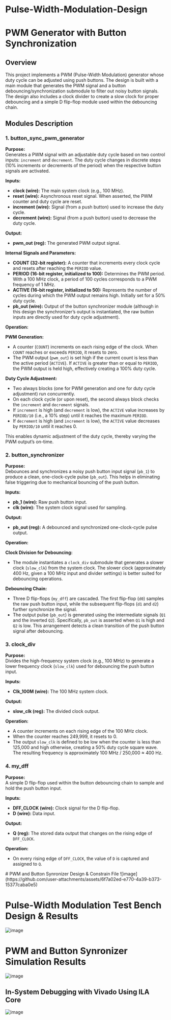# Pulse-Width-Modulation-Design
<body>
  <h1>PWM Generator with Button Synchronization</h1>

  <h2>Overview</h2>
  <p>
    This project implements a PWM (Pulse-Width Modulation) generator whose duty cycle can be adjusted using push buttons. The design is built with a main module that generates the PWM signal and a button debouncing/synchronization submodule to filter out noisy button signals. The design also includes a clock divider to create a slow clock for proper debouncing and a simple D flip-flop module used within the debouncing chain.
  </p>

  <h2>Modules Description</h2>

  <h3>1. button_sync_pwm_generator</h3>
  <p><strong>Purpose:</strong><br>
    Generates a PWM signal with an adjustable duty cycle based on two control inputs: <code>increment</code> and <code>decrement</code>. The duty cycle changes in discrete steps (10% increments or decrements of the period) when the respective button signals are activated.
  </p>

  <p><strong>Inputs:</strong></p>
  <ul>
    <li><strong>clock (wire):</strong> The main system clock (e.g., 100 MHz).</li>
    <li><strong>reset (wire):</strong> Asynchronous reset signal. When asserted, the PWM counter and duty cycle are reset.</li>
    <li><strong>increment (wire):</strong> Signal (from a push button) used to increase the duty cycle.</li>
    <li><strong>decrement (wire):</strong> Signal (from a push button) used to decrease the duty cycle.</li>
  </ul>

  <p><strong>Output:</strong></p>
  <ul>
    <li><strong>pwm_out (reg):</strong> The generated PWM output signal.</li>
  </ul>

  <p><strong>Internal Signals and Parameters:</strong></p>
  <ul>
    <li><strong>COUNT (32-bit register):</strong> A counter that increments every clock cycle and resets after reaching the <code>PERIOD</code> value.</li>
    <li><strong>PERIOD (16-bit register, initialized to 100):</strong> Determines the PWM period. With a 100 MHz clock, a period of 100 cycles corresponds to a PWM frequency of 1 MHz.</li>
    <li><strong>ACTIVE (16-bit register, initialized to 50):</strong> Represents the number of cycles during which the PWM output remains high. Initially set for a 50% duty cycle.</li>
    <li><strong>pb_out (wire):</strong> Output of the button synchronizer module (although in this design the synchronizer’s output is instantiated, the raw button inputs are directly used for duty cycle adjustment).</li>
  </ul>

  <p><strong>Operation:</strong></p>
  <p><strong>PWM Generation:</strong></p>
  <ul>
    <li>A counter (<code>COUNT</code>) increments on each rising edge of the clock. When <code>COUNT</code> reaches or exceeds <code>PERIOD</code>, it resets to zero.</li>
    <li>The PWM output (<code>pwm_out</code>) is set high if the current count is less than the active period (<code>ACTIVE</code>). If <code>ACTIVE</code> is greater than or equal to <code>PERIOD</code>, the PWM output is held high, effectively creating a 100% duty cycle.</li>
  </ul>
  <p><strong>Duty Cycle Adjustment:</strong></p>
  <ul>
    <li>Two always blocks (one for PWM generation and one for duty cycle adjustment) run concurrently.</li>
    <li>On each clock cycle (or upon reset), the second always block checks the <code>increment</code> and <code>decrement</code> signals.</li>
    <li>If <code>increment</code> is high (and <code>decrement</code> is low), the <code>ACTIVE</code> value increases by <code>PERIOD/10</code> (i.e., a 10% step) until it reaches the maximum <code>PERIOD</code>.</li>
    <li>If <code>decrement</code> is high (and <code>increment</code> is low), the <code>ACTIVE</code> value decreases by <code>PERIOD/10</code> until it reaches 0.</li>
  </ul>
  <p>
    This enables dynamic adjustment of the duty cycle, thereby varying the PWM output’s on-time.
  </p>

  <h3>2. button_synchronizer</h3>
  <p><strong>Purpose:</strong><br>
    Debounces and synchronizes a noisy push button input signal (<code>pb_1</code>) to produce a clean, one-clock-cycle pulse (<code>pb_out</code>). This helps in eliminating false triggering due to mechanical bouncing of the push button.
  </p>

  <p><strong>Inputs:</strong></p>
  <ul>
    <li><strong>pb_1 (wire):</strong> Raw push button input.</li>
    <li><strong>clk (wire):</strong> The system clock signal used for sampling.</li>
  </ul>

  <p><strong>Output:</strong></p>
  <ul>
    <li><strong>pb_out (reg):</strong> A debounced and synchronized one-clock-cycle pulse output.</li>
  </ul>

  <p><strong>Operation:</strong></p>
  <p><strong>Clock Division for Debouncing:</strong></p>
  <ul>
    <li>The module instantiates a <code>clock_div</code> submodule that generates a slower clock (<code>slow_clk</code>) from the system clock. The slower clock (approximately 400 Hz, given a 100 MHz input and divider settings) is better suited for debouncing operations.</li>
  </ul>
  <p><strong>Debouncing Chain:</strong></p>
  <ul>
    <li>Three D flip-flops (<code>my_dff</code>) are cascaded. The first flip-flop (<code>d0</code>) samples the raw push button input, while the subsequent flip-flops (<code>d1</code> and <code>d2</code>) further synchronize the signal.</li>
    <li>The output pulse (<code>pb_out</code>) is generated using the intermediate signals (<code>Q1</code> and the inverted <code>Q2</code>). Specifically, <code>pb_out</code> is asserted when <code>Q1</code> is high and <code>Q2</code> is low. This arrangement detects a clean transition of the push button signal after debouncing.</li>
  </ul>

  <h3>3. clock_div</h3>
  <p><strong>Purpose:</strong><br>
    Divides the high-frequency system clock (e.g., 100 MHz) to generate a lower frequency clock (<code>slow_clk</code>) used for debouncing the push button input.
  </p>

  <p><strong>Inputs:</strong></p>
  <ul>
    <li><strong>Clk_100M (wire):</strong> The 100 MHz system clock.</li>
  </ul>

  <p><strong>Output:</strong></p>
  <ul>
    <li><strong>slow_clk (reg):</strong> The divided clock output.</li>
  </ul>

  <p><strong>Operation:</strong></p>
  <ul>
    <li>A counter increments on each rising edge of the 100 MHz clock.</li>
    <li>When the counter reaches 249,999, it resets to 0.</li>
    <li>The output <code>slow_clk</code> is defined to be low when the counter is less than 125,000 and high otherwise, creating a 50% duty cycle square wave. The resulting frequency is approximately 100 MHz / 250,000 ≈ 400 Hz.</li>
  </ul>

  <h3>4. my_dff</h3>
  <p><strong>Purpose:</strong><br>
    A simple D flip-flop used within the button debouncing chain to sample and hold the push button input.
  </p>

  <p><strong>Inputs:</strong></p>
  <ul>
    <li><strong>DFF_CLOCK (wire):</strong> Clock signal for the D flip-flop.</li>
    <li><strong>D (wire):</strong> Data input.</li>
  </ul>

  <p><strong>Output:</strong></p>
  <ul>
    <li><strong>Q (reg):</strong> The stored data output that changes on the rising edge of <code>DFF_CLOCK</code>.</li>
  </ul>

  <p><strong>Operation:</strong></p>
  <ul>
    <li>On every rising edge of <code>DFF_CLOCK</code>, the value of <code>D</code> is captured and assigned to <code>Q</code>.</li>
  </ul>
</body>
# PWM and Button Synronizer Design & Constrain File 
![image](https://github.com/user-attachments/assets/6f7a02ed-e770-4a39-b373-15377caba0e5)

# Pulse-Width Modulation Test Bench Design & Results
![image](https://github.com/user-attachments/assets/7e619e83-8046-40ef-9c44-bf155865b6c7)


# PWM and Button Synronizer Simulation Results 
![image](https://github.com/user-attachments/assets/8bcc5dea-5372-4369-b7fd-70803c45f930)


## In-System Debugging with Vivado Using ILA Core
![image](https://github.com/user-attachments/assets/b6a0d63a-01db-4e27-b2d4-8ad9d4533a4d)
